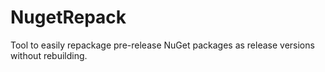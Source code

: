 # NugetRepack
Tool to easily repackage pre-release NuGet packages as release versions without rebuilding.
